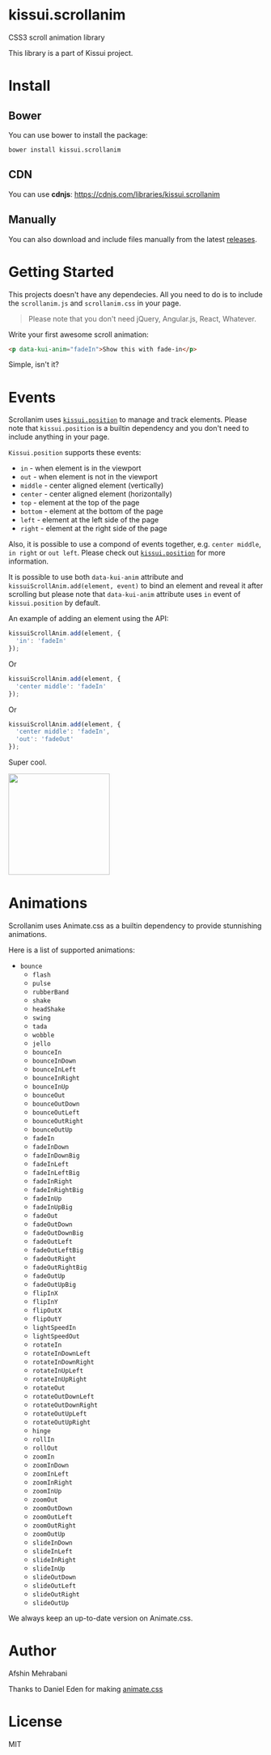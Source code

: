 # kissui.scrollanim
CSS3 scroll animation library

This library is a part of Kissui project.

# Install

## Bower

You can use bower to install the package:

```
bower install kissui.scrollanim
```

## CDN

You can use **cdnjs**: https://cdnjs.com/libraries/kissui.scrollanim


## Manually
You can also download and include files manually from the latest [releases](https://github.com/usablica/kissui.scrollanim/releases).

# Getting Started

This projects doesn't have any dependecies. All you need to do is to include the `scrollanim.js` and `scrollanim.css` in your page.

> Please note that you don't need jQuery, Angular.js, React, Whatever. 

Write your first awesome scroll animation:

```html
<p data-kui-anim="fadeIn">Show this with fade-in</p>
```

Simple, isn't it?

# Events

Scrollanim uses [`kissui.position`](https://github.com/usablica/kissui.position) to manage and track elements. Please note that `kissui.position` is a builtin dependency and you don't need to include anything in your page.

`Kissui.position` supports these events:

- `in` - when element is in the viewport
- `out` - when element is not in the viewport
- `middle` - center aligned element (vertically)
- `center` - center aligned element (horizontally)
- `top` - element at the top of the page
- `bottom` - element at the bottom of the page
- `left` - element at the left side of the page
- `right` - element at the right side of the page

Also, it is possible to use a compond of events together, e.g. `center middle`, `in right` or `out left`. Please check out [`kissui.position`](https://github.com/usablica/kissui.position) for more information.

It is possible to use both `data-kui-anim` attribute and `kissuiScrollAnim.add(element, event)` to bind an element and reveal it after scrolling but please note that `data-kui-anim` attribute uses `in` event of `kissui.position` by default.

An example of adding an element using the API:

```javascript
kissuiScrollAnim.add(element, {
  'in': 'fadeIn'
});
```

Or

```javascript
kissuiScrollAnim.add(element, {
  'center middle': 'fadeIn'
});
```

Or


```javascript
kissuiScrollAnim.add(element, {
  'center middle': 'fadeIn',
  'out': 'fadeOut'
});
```

Super cool.

<img width=200 src='http://adorablekittens.com/wp-content/uploads/2015/09/supercoolcat.jpg' />

# Animations

Scrollanim uses Animate.css as a builtin dependency to provide stunnishing animations. 

Here is a list of supported animations:
* `bounce`
  * `flash`
  * `pulse`
  * `rubberBand`
  * `shake`
  * `headShake`
  * `swing`
  * `tada`
  * `wobble`
  * `jello`
  * `bounceIn`
  * `bounceInDown`
  * `bounceInLeft`
  * `bounceInRight`
  * `bounceInUp`
  * `bounceOut`
  * `bounceOutDown`
  * `bounceOutLeft`
  * `bounceOutRight`
  * `bounceOutUp`
  * `fadeIn`
  * `fadeInDown`
  * `fadeInDownBig`
  * `fadeInLeft`
  * `fadeInLeftBig`
  * `fadeInRight`
  * `fadeInRightBig`
  * `fadeInUp`
  * `fadeInUpBig`
  * `fadeOut`
  * `fadeOutDown`
  * `fadeOutDownBig`
  * `fadeOutLeft`
  * `fadeOutLeftBig`
  * `fadeOutRight`
  * `fadeOutRightBig`
  * `fadeOutUp`
  * `fadeOutUpBig`
  * `flipInX`
  * `flipInY`
  * `flipOutX`
  * `flipOutY`
  * `lightSpeedIn`
  * `lightSpeedOut`
  * `rotateIn`
  * `rotateInDownLeft`
  * `rotateInDownRight`
  * `rotateInUpLeft`
  * `rotateInUpRight`
  * `rotateOut`
  * `rotateOutDownLeft`
  * `rotateOutDownRight`
  * `rotateOutUpLeft`
  * `rotateOutUpRight`
  * `hinge`
  * `rollIn`
  * `rollOut`
  * `zoomIn`
  * `zoomInDown`
  * `zoomInLeft`
  * `zoomInRight`
  * `zoomInUp`
  * `zoomOut`
  * `zoomOutDown`
  * `zoomOutLeft`
  * `zoomOutRight`
  * `zoomOutUp`
  * `slideInDown`
  * `slideInLeft`
  * `slideInRight`
  * `slideInUp`
  * `slideOutDown`
  * `slideOutLeft`
  * `slideOutRight`
  * `slideOutUp`
  

We always keep an up-to-date version on Animate.css. 

# Author
Afshin Mehrabani

Thanks to Daniel Eden for making [animate.css](https://github.com/daneden/animate.css)

# License
MIT
